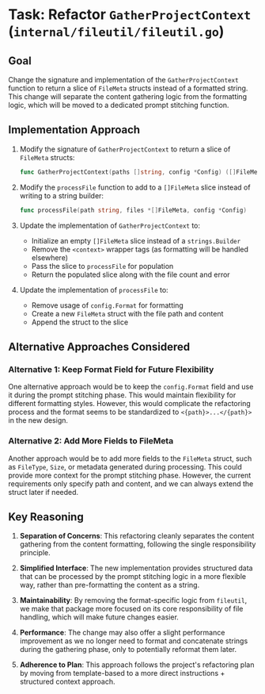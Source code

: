 # Task: Refactor `GatherProjectContext` (`internal/fileutil/fileutil.go`)

## Goal
Change the signature and implementation of the `GatherProjectContext` function to return a slice of `FileMeta` structs instead of a formatted string. This change will separate the content gathering logic from the formatting logic, which will be moved to a dedicated prompt stitching function.

## Implementation Approach
1. Modify the signature of `GatherProjectContext` to return a slice of `FileMeta` structs:
   ```go
   func GatherProjectContext(paths []string, config *Config) ([]FileMeta, int, error)
   ```

2. Modify the `processFile` function to add to a `[]FileMeta` slice instead of writing to a string builder:
   ```go
   func processFile(path string, files *[]FileMeta, config *Config)
   ```

3. Update the implementation of `GatherProjectContext` to:
   - Initialize an empty `[]FileMeta` slice instead of a `strings.Builder`
   - Remove the `<context>` wrapper tags (as formatting will be handled elsewhere)
   - Pass the slice to `processFile` for population
   - Return the populated slice along with the file count and error

4. Update the implementation of `processFile` to:
   - Remove usage of `config.Format` for formatting
   - Create a new `FileMeta` struct with the file path and content
   - Append the struct to the slice

## Alternative Approaches Considered

### Alternative 1: Keep Format Field for Future Flexibility
One alternative approach would be to keep the `config.Format` field and use it during the prompt stitching phase. This would maintain flexibility for different formatting styles. However, this would complicate the refactoring process and the format seems to be standardized to `<{path}>...</{path}>` in the new design.

### Alternative 2: Add More Fields to FileMeta
Another approach would be to add more fields to the `FileMeta` struct, such as `FileType`, `Size`, or metadata generated during processing. This could provide more context for the prompt stitching phase. However, the current requirements only specify path and content, and we can always extend the struct later if needed.

## Key Reasoning
1. **Separation of Concerns**: This refactoring cleanly separates the content gathering from the content formatting, following the single responsibility principle.

2. **Simplified Interface**: The new implementation provides structured data that can be processed by the prompt stitching logic in a more flexible way, rather than pre-formatting the content as a string.

3. **Maintainability**: By removing the format-specific logic from `fileutil`, we make that package more focused on its core responsibility of file handling, which will make future changes easier.

4. **Performance**: The change may also offer a slight performance improvement as we no longer need to format and concatenate strings during the gathering phase, only to potentially reformat them later.

5. **Adherence to Plan**: This approach follows the project's refactoring plan by moving from template-based to a more direct instructions + structured context approach.